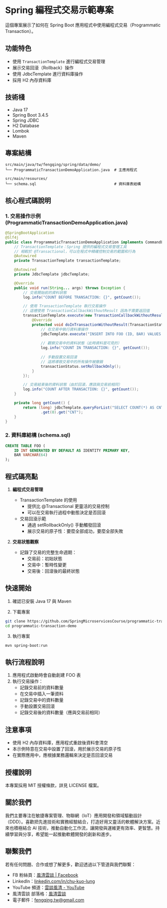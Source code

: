 # Spring 編程式交易示範專案

這個專案展示了如何在 Spring Boot 應用程式中使用編程式交易（Programmatic Transaction）。

## 功能特色

- 使用 `TransactionTemplate` 進行編程式交易管理
- 展示交易回滾（Rollback）操作
- 使用 JdbcTemplate 進行資料庫操作
- 採用 H2 內存資料庫

## 技術棧

- Java 17
- Spring Boot 3.4.5
- Spring JDBC
- H2 Database
- Lombok
- Maven

## 專案結構

```
src/main/java/tw/fengqing/spring/data/demo/
└── ProgrammaticTransactionDemoApplication.java  # 主應用程式

src/main/resources/
└── schema.sql                                   # 資料庫表結構
```

## 核心程式碼說明

### 1. 交易操作示例 (ProgrammaticTransactionDemoApplication.java)
```java
@SpringBootApplication
@Slf4j
public class ProgrammaticTransactionDemoApplication implements CommandLineRunner {
    // TransactionTemplate：Spring 提供的編程式交易管理工具
    // 相較於 @Transactional，可以在程式中精確控制交易的範圍和行為
    @Autowired
    private TransactionTemplate transactionTemplate;

    @Autowired
    private JdbcTemplate jdbcTemplate;

    @Override
    public void run(String... args) throws Exception {
        // 交易開始前的資料狀態
        log.info("COUNT BEFORE TRANSACTION: {}", getCount());

        // 使用 TransactionTemplate 執行交易操作
        // 這裡使用 TransactionCallbackWithoutResult 因為不需要返回值
        transactionTemplate.execute(new TransactionCallbackWithoutResult() {
            @Override
            protected void doInTransactionWithoutResult(TransactionStatus transactionStatus) {
                // 在交易中執行資料庫操作
                jdbcTemplate.execute("INSERT INTO FOO (ID, BAR) VALUES (1, 'aaa')");
                
                // 觀察交易中的資料狀態（此時資料是可見的）
                log.info("COUNT IN TRANSACTION: {}", getCount());
                
                // 手動設置交易回滾
                // 這將導致交易中的所有操作被撤銷
                transactionStatus.setRollbackOnly();
            }
        });

        // 交易結束後的資料狀態（由於回滾，應該與交易前相同）
        log.info("COUNT AFTER TRANSACTION: {}", getCount());
    }

    private long getCount() {
        return (long) jdbcTemplate.queryForList("SELECT COUNT(*) AS CNT FROM FOO")
                .get(0).get("CNT");
    }
}
```

### 2. 資料庫結構 (schema.sql)
```sql
CREATE TABLE FOO (
    ID INT GENERATED BY DEFAULT AS IDENTITY PRIMARY KEY,
    BAR VARCHAR(64)
);
```

## 程式碼亮點

1. **編程式交易管理**
   - TransactionTemplate 的使用
     * 提供比 @Transactional 更靈活的交易控制
     * 可以在交易執行過程中動態決定是否回滾
   - 交易回滾示範
     * 通過 setRollbackOnly() 手動觸發回滾
     * 展示交易的原子性：要麼全部成功，要麼全部失敗

2. **交易狀態觀察**
   - 記錄了交易的完整生命週期：
     * 交易前：初始狀態
     * 交易中：暫時性變更
     * 交易後：回滾後的最終狀態

## 快速開始

1. 確認已安裝 Java 17 與 Maven

2. 下載專案
```bash
git clone https://github.com/SpringMicroservicesCourse/programmatic-transaction-demo
cd programmatic-transaction-demo
```

3. 執行專案
```bash
mvn spring-boot:run
```

## 執行流程說明

1. 應用程式啟動時會自動創建 FOO 表
2. 執行交易操作：
   - 記錄交易前的資料數量
   - 在交易中插入一筆資料
   - 記錄交易中的資料數量
   - 手動設置交易回滾
   - 記錄交易後的資料數量（應與交易前相同）

## 注意事項

- 使用 H2 內存資料庫，應用程式重啟後資料會清空
- 本示例特意在交易中設置了回滾，用於展示交易的原子性
- 在實際應用中，應根據業務邏輯來決定是否回滾交易 

## 授權說明

本專案採用 MIT 授權條款，詳見 LICENSE 檔案。 

## 關於我們

我們主要專注在敏捷專案管理、物聯網（IoT）應用開發和領域驅動設計（DDD）。喜歡把先進技術和實務經驗結合，打造好用又靈活的軟體解決方案。近來也積極結合 AI 技術，推動自動化工作流，讓開發與運維更有效率、更智慧。持續學習與分享，希望能一起推動軟體開發的創新和進步。

## 聯繫我們

若有任何問題、合作或想了解更多，歡迎透過以下管道與我們聯繫：

- FB 粉絲頁：[風清雲談 | Facebook](https://www.facebook.com/profile.php?id=61576838896062)
- LinkedIn：[linkedin.com/in/chu-kuo-lung](https://www.linkedin.com/in/chu-kuo-lung)
- YouTube 頻道：[雲談風清 - YouTube](https://www.youtube.com/channel/UCXDqLTdCMiCJ1j8xGRfwEig)
- 風清雲談 部落格：[風清雲談](https://blog.fengqing.tw/)
- 電子郵件：[fengqing.tw@gmail.com](mailto:fengqing.tw@gmail.com)